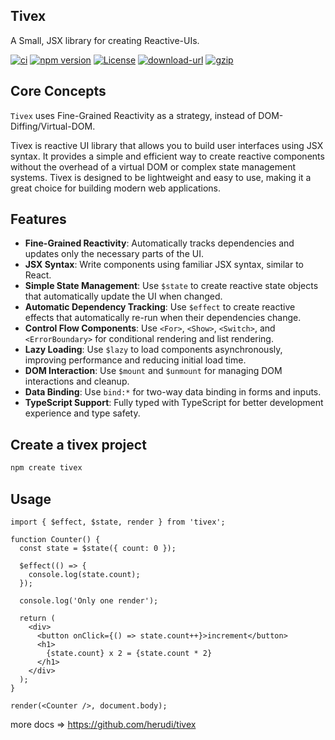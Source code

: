 ## Tivex

A Small, JSX library for creating Reactive-UIs.

[![ci](https://img.shields.io/github/actions/workflow/status/herudi/tivex/ci.yml?branch=master)](https://github.com/herudi/tivex)
[![npm version](https://img.shields.io/badge/npm-0.0.1-blue.svg)](https://npmjs.org/package/tivex)
[![License](https://img.shields.io/:license-mit-blue.svg)](http://badges.mit-license.org)
[![download-url](https://img.shields.io/npm/dm/tivex.svg)](https://npmjs.org/package/tivex)
[![gzip](https://img.shields.io/bundlephobia/minzip/tivex)](https://github.com/herudi/tivex)

## Core Concepts

`Tivex` uses Fine-Grained Reactivity as a strategy, instead of
DOM-Diffing/Virtual-DOM.

Tivex is reactive UI library that allows you to build user interfaces
using JSX syntax. It provides a simple and efficient way to create reactive
components without the overhead of a virtual DOM or complex state management
systems. Tivex is designed to be lightweight and easy to use, making it a great choice for building modern web applications.

## Features

- **Fine-Grained Reactivity**: Automatically tracks dependencies and updates
  only the necessary parts of the UI.
- **JSX Syntax**: Write components using familiar JSX syntax, similar to React.
- **Simple State Management**: Use `$state` to create reactive state objects
  that automatically update the UI when changed.
- **Automatic Dependency Tracking**: Use `$effect` to create reactive effects
  that automatically re-run when their dependencies change.
- **Control Flow Components**: Use `<For>`, `<Show>`, `<Switch>`, and `<ErrorBoundary>` for conditional rendering and list rendering.
- **Lazy Loading**: Use `$lazy` to load components asynchronously, improving
  performance and reducing initial load time.
- **DOM Interaction**: Use `$mount` and `$unmount` for managing DOM interactions
  and cleanup.
- **Data Binding**: Use `bind:*` for two-way data binding in forms and inputs.
- **TypeScript Support**: Fully typed with TypeScript for better development
  experience and type safety.

## Create a tivex project

```bash
npm create tivex
```

## Usage

```tsx
import { $effect, $state, render } from 'tivex';

function Counter() {
  const state = $state({ count: 0 });

  $effect(() => {
    console.log(state.count);
  });

  console.log('Only one render');

  return (
    <div>
      <button onClick={() => state.count++}>increment</button>
      <h1>
        {state.count} x 2 = {state.count * 2}
      </h1>
    </div>
  );
}

render(<Counter />, document.body);
```

more docs => https://github.com/herudi/tivex
